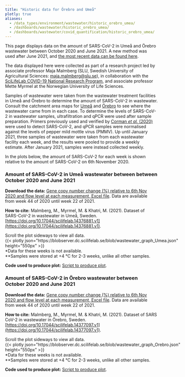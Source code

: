 ```yaml
---
title: "Historic data for Örebro and Umeå"
plotly: true
aliases:
  - /data_types/environment/wastewater/historic_orebro_umea/
  - /dashboards/wastewater/historic_orebro_umea/
  - /dashboards/wastewater/covid_quantification/historic_orebro_umea/
---
```


This page displays data on the amount of SARS-CoV-2 in Umeå and Örebro wastewater between October 2020 and June 2021. A new method was used after June 2021, and [the most recent data can be found here](/dashboards/covid_quantification/).

The data displayed here were collected as part of a research project led by associate professor Maja Malmberg (SLU, Swedish University of Agricultural Sciences: <maja.malmberg@slu.se>), in collaboration with the [SciLifeLab COVID-19 National Research Program](https://www.scilifelab.se/covid-19), and associate professor Mette Myrmel at the Norwegian University of Life Sciences.

Samples of wastewater were taken from the wastewater treatment facilities in Umeå and Örebro to determine the amount of SARS-CoV-2 in wastewater. Consult the catchment area maps for [Umeå](/wastewater/map_umeaa.jpg) and [Örebro](/wastewater/map_orebro.pdf) to see where the wastewater came from in each case. To determine the levels of SARS-CoV-2 in wastewater samples, ultrafiltration and qPCR were used after sample preparation. Primers previously used and verified by [Corman _et al._ (2020)](https://doi.org/10.2807/1560-7917.ES.2020.25.3.2000045) were used to detect SARS-CoV-2, and qPCR samples were normalised against the levels of pepper mild mottle virus (PMMV). Up until January 2021, three samples of wastewater were taken from each wastewater facility each week, and the results were pooled to provide a weekly estimate. After January 2021, samples were instead collected weekly.

In the plots below, the amount of SARS-CoV-2 for each week is shown relative to the amount of SARS-CoV-2 on 6th November 2020.

### Amount of SARS-CoV-2 in Umeå wastewater between between October 2020 and June 2021

**Download the data:** [Gene copy number change (%) relative to 6th Nov 2020 and flow level at each measurement, Excel file](https://blobserver.dc.scilifelab.se/blob/wastewater_data_Umeaa.xlsx). Data are available from week 44 of 2020 until week 22 of 2021.

**How to cite:**
Malmberg, M., Myrmel, M. & Khatri, M. (2021). Dataset of SARS-CoV-2 in wastewater in Umeå, Sweden. [https://doi.org/10.17044/scilifelab.14376881.v1](https://doi.org/10.17044/scilifelab.14376881.v1).

<div class="d-md-none alert alert-info">
  Scroll the plot sideways to view all data.
</div>

<div class="plot_wrapper mb-3">
  <div class="table-responsive" style="min-width: 600px">{{< plotly json="https://blobserver.dc.scilifelab.se/blob/wastewater_graph_Umea.json" height="550px" >}}</div>
</div>

<div class="small text-muted">*Data for these weeks is not available.</div>

<div class="small text-muted">**Samples were stored at +4 °C for 2-3 weeks, unlike all other samples.</div>

**Code used to produce plot:** [Script to produce plot](https://github.com/ScilifelabDataCentre/pathogens-portal-visualisations/blob/main/wastewater/archive/umea_covid.py).

### Amount of SARS-CoV-2 in Örebro wastewater between October 2020 and June 2021

**Download the data:** [Gene copy number change (%) relative to 6th Nov 2020 and flow level at each measurement, Excel file](https://blobserver.dc.scilifelab.se/blob/wastewater_data_Orebro.xlsx). Data are available from week 44 of 2020 until week 22 of 2021.

**How to cite:**
Malmberg, M., Myrmel, M. & Khatri, M. (2021). Dataset of SARS CoV-2 in wastewater in Örebro, Sweden. [https://doi.org/10.17044/scilifelab.14377097.v1](https://doi.org/10.17044/scilifelab.14377097.v1).

<div class="d-md-none alert alert-info">
  Scroll the plot sideways to view all data.
</div>

<div class="plot_wrapper mb-3">
  <div class="table-responsive" style="min-width: 600px">{{< plotly json="https://blobserver.dc.scilifelab.se/blob/wastewater_graph_Orebro.json" height="550px" >}}</div>
</div>

<div class="small text-muted">*Data for these weeks is not available.</div>

<div class="small text-muted">**Samples were stored at +4 °C for 2-3 weeks, unlike all other samples.</div>

**Code used to produce plot:** [Script to produce plot](https://github.com/ScilifelabDataCentre/pathogens-portal-visualisations/blob/main/wastewater/archive/orebro_covid.py).
